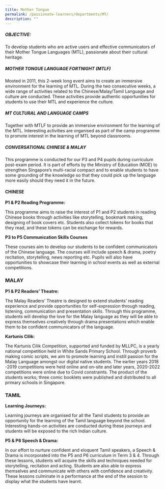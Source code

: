 ```yaml
---
title: Mother Tongue
permalink: /passionate-learners/departments/MT/
description: ""
---
```





##### **OBJECTIVE:**

To develop students who are active users and effective communicators of their Mother Tongue Languages (MTL), passionate about their cultural heritage.

##### **MOTHER TONGUE LANGUAGE FORTNIGHT (MTLF)**

Mooted in 2011, this 2-week long event aims to create an immersive environment for the learning of MTL. During the two consecutive weeks, a wide range of activities related to the Chinese/Malay/Tamil Language and culture are conducted. These activities provide authentic opportunities for students to use their MTL and experience the culture.

##### **MT CULTURAL AND LANGUAGE CAMPS**

Together with MTLF to provide an immersive environment for the learning of the MTL. Interesting activities are organised as part of the camp programme to promote interest in the learning of MTL beyond classrooms.

##### **CONVERSATIONAL CHINESE & MALAY**

This programme is conducted for our P3 and P4 pupils during curriculum post-exam period. It is part of efforts by the Ministry of Education (MOE) to strengthen Singapore’s multi-racial compact and to enable students to have some grounding of the knowledge so that they could pick up the language more easily should they need it in the future.

#### **CHINESE**

**P1 & P2 Reading Programme:**

This programme aims to raise the interest of P1 and P2 students in reading Chinese books through activities like storytelling, bookmark making, designing of book covers etc. Students also collect tokens for books that they read, and these tokens can be exchange for rewards.

**P3 to P5 Communication Skills Courses**

These courses aim to develop our students to be confident communicators of the Chinese language. The courses will include speech & drama, poetry recitation, storytelling, news reporting etc. Pupils will also have opportunities to showcase their learning in school events as well as external competitions.

### **MALAY**

**P1 & P2 Readers’ Theatre:**

The Malay Readers’ Theatre is designed to extend students’ reading experience and provide opportunities for self-expression through reading, listening, communication and presentation skills. Through this programme, students will develop the love for the Malay language as they will be able to express themselves creatively through drama presentations which enable them to be confident communicators of the language.

**Kartunis Cilik:**

The Kartunis Cilik Competition, supported and funded by MLLPC, is a yearly national competition held in White Sands Primary School. Through proverb making comic scripts, we aim to promote learning and instill passion for the Malay Language amongst our digital native students. The earlier years 2018 -2019 competitions were held online and on-site and later years, 2020-2022 competitions were online due to Covid constraints. The product of the students works; three comic booklets were published and distributed to all primary schools in Singapore.

### **TAMIL**

**Learning Journeys:**

Learning journeys are organised for all the Tamil students to provide an opportunity for the learning of the Tamil language beyond the school. Interesting hands-on activities are conducted during these journeys and students will be exposed to the rich Indian culture.

**P5 & P6 Speech & Drama:**

In our effort to nurture confident and eloquent Tamil speakers, a Speech & Drama is incorporated into the P5 and P6 curriculum in Term 3 & 4. Through these lessons, students will acquire the skills and techniques needed for storytelling, recitation and acting. Students are also able to express themselves and communicate with others with confidence and creativity. These lessons culminate in a performance at the end of the session to display what the students have learnt.